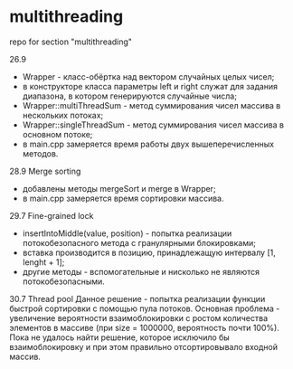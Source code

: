 # multithreading
repo for section "multithreading"

26.9
 - Wrapper - класс-обёртка над вектором случайных целых чисел;
 - в конструкторе класса параметры left и right служат для задания диапазона, в котором генерируются случайные числа;
 - Wrapper::multiThreadSum - метод суммирования чисел массива в нескольких потоках;
 - Wrapper::singleThreadSum - метод суммирования чисел массива в основном потоке;
 - в main.cpp замеряется время работы двух вышеперечисленных методов.

 28.9 Merge sorting
 - добавлены методы mergeSort и merge в Wrapper;
 - в main.cpp замеряется время сортировки массива.

 29.7 Fine-grained lock
 - insertIntoMiddle(value, position) - попытка реализации потокобезопасного метода с гранулярными блокировками;
 - вставка производится в позицию, принадлежащую интервалу [1, lenght + 1];
 - другие методы - вспомогательные и нисколько не являются потокобезопасными.

 30.7 Thread pool
    Данное решение - попытка реализации функции быстрой сортировки с помощью пула потоков. Основная проблема - увеличение вероятности взаимоблокировки с ростом количества элементов в массиве (при size = 1000000, вероятность почти 100%). Пока не удалось найти решение, которое исключило бы взаимоблокировку и при этом правильно отсортировывало входной массив.

